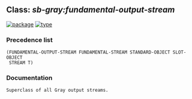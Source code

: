 ## Class: ***sb-gray:fundamental-output-stream***
[![package](https://img.shields.io/badge/Package-SB--GRAY-5f9ea0.svg?style=social&colorA=999999)](../) [![type](https://img.shields.io/badge/Type-Class-5f9ea0.svg?style=social&colorA=999999)](../#class) 
### Precedence list
```
(FUNDAMENTAL-OUTPUT-STREAM FUNDAMENTAL-STREAM STANDARD-OBJECT SLOT-OBJECT
 STREAM T)
```
### Documentation
```
Superclass of all Gray output streams.
```
